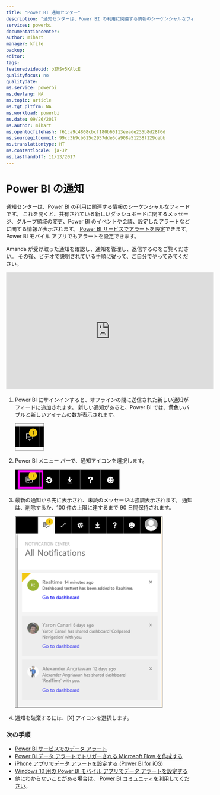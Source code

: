 ```yaml
---
title: "Power BI 通知センター"
description: "通知センターは、Power BI の利用に関連する情報のシーケンシャルなフィードです。"
services: powerbi
documentationcenter: 
author: mihart
manager: kfile
backup: 
editor: 
tags: 
featuredvideoid: bZMSv5KAlcE
qualityfocus: no
qualitydate: 
ms.service: powerbi
ms.devlang: NA
ms.topic: article
ms.tgt_pltfrm: NA
ms.workload: powerbi
ms.date: 09/26/2017
ms.author: mihart
ms.openlocfilehash: f61ca9c4808cbcf180b60113eeade235b8d28f6d
ms.sourcegitcommit: 99cc3b9cb615c2957dde6ca908a51238f129cebb
ms.translationtype: HT
ms.contentlocale: ja-JP
ms.lasthandoff: 11/13/2017
---
```

# <a name="power-bi-notifications"></a>Power BI の通知
通知センターは、Power BI の利用に関連する情報のシーケンシャルなフィードです。 これを開くと、共有されている新しいダッシュボードに関するメッセージ、グループ領域の変更、Power BI のイベントや会議、設定したアラートなどに関する情報が表示されます。 [Power BI サービスでアラートを設定](service-set-data-alerts.md)できます。Power BI モバイル アプリでもアラートを設定できます。

Amanda が受け取った通知を確認し、通知を管理し、返信するのをご覧ください。 その後、ビデオで説明されている手順に従って、ご自分でやってみてください。

<iframe width="560" height="315" src="https://www.youtube.com/embed/bZMSv5KAlcE" frameborder="0" allowfullscreen></iframe>


1. Power BI にサインインすると、オフラインの間に送信された新しい通知がフィードに追加されます。 新しい通知があると、Power BI では、黄色いバブルと新しいアイテムの数が表示されます。
   
   ![](media/service-notification-center/power-bi-new-notification.png)
2. Power BI メニュー バーで、通知アイコンを選択します。
   
   ![](media/service-notification-center/power-bi-notifications-icon.png)
3. 最新の通知から先に表示され、未読のメッセージは強調表示されます。 通知は、削除するか、100 件の上限に達するまで 90 日間保持されます。
   
   ![](media/service-notification-center/power-bi-notifications.png)
4. 通知を破棄するには、[X] アイコンを選択します。

### <a name="next-steps"></a>次の手順
* [Power BI サービスでのデータ アラート](service-set-data-alerts.md)
* [Power BI データ アラートでトリガーされる Microsoft Flow を作成する](service-flow-integration.md)
* [iPhone アプリでデータ アラートを設定する (Power BI for iOS)](mobile-set-data-alerts-in-the-mobile-apps.md)
* [Windows 10 用の Power BI モバイル アプリでデータ アラートを設定する](mobile-set-data-alerts-in-the-mobile-apps.md)
* 他にわからないことがある場合は、 [Power BI コミュニティを利用してください](http://community.powerbi.com/)。

